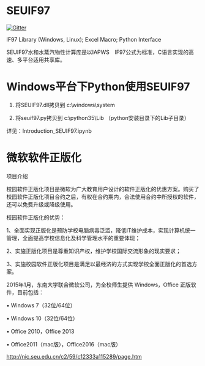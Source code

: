 # SEUIF97

[![Gitter](https://badges.gitter.im/Py03013052/SEUIF97.svg)](https://gitter.im/Py03013052/SEUIF97?utm_source=badge&utm_medium=badge&utm_campaign=pr-badge)

IF97 Library (Windows, Linux); Excel Macro; Python Interface

SEUIF97水和水蒸汽物性计算库是以IAPWS　IF97公式为标准，C语言实现的高速、多平台适用共享库。

# Windows平台下Python使用SEUIF97 
  
   1) 将SEUIF97.dll拷贝到 c:\windows\system
   
   2) 将seuif97.py拷贝到 c:\python35\Lib （python安装目录下的Lib子目录）

详见：Introduction_SEUIF97.ipynb

# 微软软件正版化

项目介绍

   校园软件正版化项目是微软为广大教育用户设计的软件正版化的优惠方案。购买了校园软件正版化项目合约之后，有权在合约期内，合法使用合约中所授权的软件，还可以免费升级或降级使用。

   校园软件正版化的优势：

1、全面实现正版化是预防学校电脑病毒泛滥，降低IT维护成本，实现计算机统一管理，全面提高学校信息化及科学管理水平的重要体现；

2、实施正版化项目是尊重知识产权，维护学校国际交流形象的现实要求；

3、实施校园软件正版化项目是满足以最经济的方式实现学校全面正版化的首选方案。

2015年1月，东南大学联合微软公司，为全校师生提供 Windows，Office 正版软件，目前包括：

• Windows 7（32位/64位）


• Windows 10（32位/64位）


• Office 2010，Office 2013


• Office2011（mac版），Office2016（mac版）


http://nic.seu.edu.cn/c2/59/c12333a115289/page.htm
